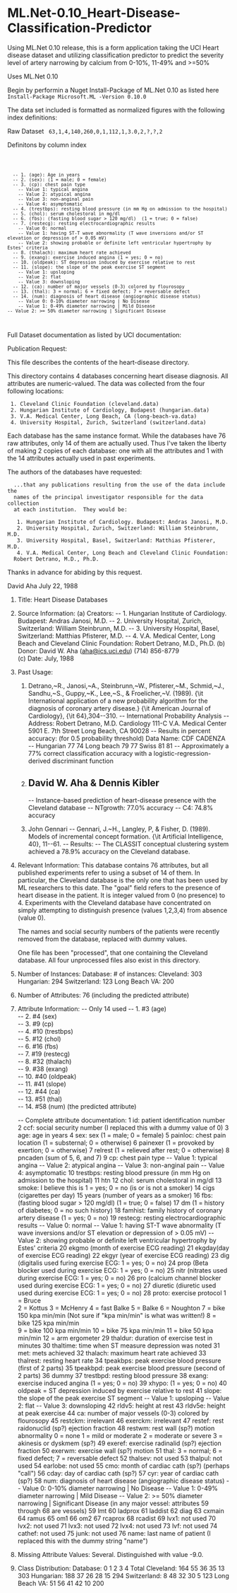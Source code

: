 # ML.Net-0.10_Heart-Disease-Classification-Predictor
Using ML.Net 0.10 release, this is a form application taking the UCI Heart disease dataset and utilizing classification predictor to predict the severity level of artery narrowing by calcium from 0-10%, 11-49% and >=50%

Uses ML.Net 0.10

Begin by performin a Nuget Install-Package of ML.Net 0.10 as listed here
<code>Install-Package Microsoft.ML -Version 0.10.0</code>

The data set included is formatted as normalized figures with the following index definitions: 

Raw Dataset 
<code>
63,1,4,140,260,0,1,112,1,3.0,2,?,?,2
</code>

Definitons by column index 

<code>

      -- 1. (age): Age in years
      -- 2. (sex): (1 = male; 0 = female)
      -- 3. (cp): chest pain type
        -- Value 1: typical angina
        -- Value 2: atypical angina
        -- Value 3: non-anginal pain
        -- Value 4: asymptomatic
      -- 4. (trestbps): resting blood pressure (in mm Hg on admission to the hospital)
      -- 5. (chol): serum cholestoral in mg/dl
      -- 6. (fbs): (fasting blood sugar > 120 mg/dl)  (1 = true; 0 = false)
      -- 7. (restecg): resting electrocardiographic results
        -- Value 0: normal
        -- Value 1: having ST-T wave abnormality (T wave inversions and/or ST elevation or depression of > 0.05 mV)
        -- Value 2: showing probable or definite left ventricular hypertrophy by Estes' criteria
      -- 8. (thalach): maximum heart rate achieved
      -- 9. (exang): exercise induced angina (1 = yes; 0 = no)
      -- 10. (oldpeak): ST depression induced by exercise relative to rest
      -- 11. (slope): the slope of the peak exercise ST segment
        -- Value 1: upsloping
        -- Value 2: flat
        -- Value 3: downsloping
      -- 12. (ca): number of major vessels (0-3) colored by flourosopy
      -- 13. (thal): 3 = normal; 6 = fixed defect; 7 = reversable defect
      -- 14. (num): diagnosis of heart disease (angiographic disease status)
        -- Value 0: 0-10% diameter narrowing | No Disease
        -- Value 1: 0-49% diameter narrowing | Mild Disease
	-- Value 2: >= 50% diameter narrowing | Significant Disease
  
</code>

Full Dataset documentation as listed by UCI documentation: 

Publication Request: 
   >>>>>>>>>>>>>>>>>>>>>>>>>>>>>>>>>>>>>>>>>>>>>>>>>>>>>>>>>>>>>>>>>>>>>>
   This file describes the contents of the heart-disease directory.

   This directory contains 4 databases concerning heart disease diagnosis.
   All attributes are numeric-valued.  The data was collected from the
   four following locations:

     1. Cleveland Clinic Foundation (cleveland.data)
     2. Hungarian Institute of Cardiology, Budapest (hungarian.data)
     3. V.A. Medical Center, Long Beach, CA (long-beach-va.data)
     4. University Hospital, Zurich, Switzerland (switzerland.data)

   Each database has the same instance format.  While the databases have 76
   raw attributes, only 14 of them are actually used.  Thus I've taken the
   liberty of making 2 copies of each database: one with all the attributes
   and 1 with the 14 attributes actually used in past experiments.

   The authors of the databases have requested:

      ...that any publications resulting from the use of the data include the 
      names of the principal investigator responsible for the data collection
      at each institution.  They would be:

       1. Hungarian Institute of Cardiology. Budapest: Andras Janosi, M.D.
       2. University Hospital, Zurich, Switzerland: William Steinbrunn, M.D.
       3. University Hospital, Basel, Switzerland: Matthias Pfisterer, M.D.
       4. V.A. Medical Center, Long Beach and Cleveland Clinic Foundation:
	  Robert Detrano, M.D., Ph.D.

   Thanks in advance for abiding by this request.

   David Aha
   July 22, 1988
   >>>>>>>>>>>>>>>>>>>>>>>>>>>>>>>>>>>>>>>>>>>>>>>>>>>>>>>>>>>>>>>>>>>>>>

1. Title: Heart Disease Databases

2. Source Information:
   (a) Creators: 
       -- 1. Hungarian Institute of Cardiology. Budapest: Andras Janosi, M.D.
       -- 2. University Hospital, Zurich, Switzerland: William Steinbrunn, M.D.
       -- 3. University Hospital, Basel, Switzerland: Matthias Pfisterer, M.D.
       -- 4. V.A. Medical Center, Long Beach and Cleveland Clinic Foundation:
             Robert Detrano, M.D., Ph.D.
   (b) Donor: David W. Aha (aha@ics.uci.edu) (714) 856-8779   
   (c) Date: July, 1988

3. Past Usage:
    1. Detrano,~R., Janosi,~A., Steinbrunn,~W., Pfisterer,~M., Schmid,~J.,
       Sandhu,~S., Guppy,~K., Lee,~S., \& Froelicher,~V. (1989).  {\it 
       International application of a new probability algorithm for the 
       diagnosis of coronary artery disease.}  {\it American Journal of 
       Cardiology}, {\it 64},304--310.
       -- International Probability Analysis 
       -- Address: Robert Detrano, M.D.
                   Cardiology 111-C
                   V.A. Medical Center
                   5901 E. 7th Street
                   Long Beach, CA 90028
       -- Results in percent accuracy: (for 0.5 probability threshold)
             Data Name:  CDF    CADENZA
          -- Hungarian   77     74
             Long beach  79     77
             Swiss       81     81
          -- Approximately a 77% correct classification accuracy with a
             logistic-regression-derived discriminant function
    2. David W. Aha & Dennis Kibler
       -- 
          
          
          -- Instance-based prediction of heart-disease presence with the 
             Cleveland database
             -- NTgrowth: 77.0% accuracy
             --       C4: 74.8% accuracy
    3. John Gennari
       -- Gennari, J.~H., Langley, P, \& Fisher, D. (1989). Models of
          incremental concept formation. {\it Artificial Intelligence, 40},
          11--61.
       -- Results: 
          -- The CLASSIT conceptual clustering system achieved a 78.9% accuracy
             on the Cleveland database.

4. Relevant Information:
     This database contains 76 attributes, but all published experiments
     refer to using a subset of 14 of them.  In particular, the Cleveland
     database is the only one that has been used by ML researchers to 
     this date.  The "goal" field refers to the presence of heart disease
     in the patient.  It is integer valued from 0 (no presence) to 4.
     Experiments with the Cleveland database have concentrated on simply
     attempting to distinguish presence (values 1,2,3,4) from absence (value
     0).  
   
     The names and social security numbers of the patients were recently 
     removed from the database, replaced with dummy values.

     One file has been "processed", that one containing the Cleveland 
     database.  All four unprocessed files also exist in this directory.
    
5. Number of Instances: 
        Database:    # of instances:
          Cleveland: 303
          Hungarian: 294
        Switzerland: 123
      Long Beach VA: 200

6. Number of Attributes: 76 (including the predicted attribute)

7. Attribute Information:
   -- Only 14 used
      -- 1. #3  (age)       
      -- 2. #4  (sex)       
      -- 3. #9  (cp)        
      -- 4. #10 (trestbps)  
      -- 5. #12 (chol)      
      -- 6. #16 (fbs)       
      -- 7. #19 (restecg)   
      -- 8. #32 (thalach)   
      -- 9. #38 (exang)     
      -- 10. #40 (oldpeak)   
      -- 11. #41 (slope)     
      -- 12. #44 (ca)        
      -- 13. #51 (thal)      
      -- 14. #58 (num)       (the predicted attribute)

   -- Complete attribute documentation:
      1 id: patient identification number
      2 ccf: social security number (I replaced this with a dummy value of 0)
      3 age: age in years
      4 sex: sex (1 = male; 0 = female)
      5 painloc: chest pain location (1 = substernal; 0 = otherwise)
      6 painexer (1 = provoked by exertion; 0 = otherwise)
      7 relrest (1 = relieved after rest; 0 = otherwise)
      8 pncaden (sum of 5, 6, and 7)
      9 cp: chest pain type
        -- Value 1: typical angina
        -- Value 2: atypical angina
        -- Value 3: non-anginal pain
        -- Value 4: asymptomatic
     10 trestbps: resting blood pressure (in mm Hg on admission to the 
        hospital)
     11 htn
     12 chol: serum cholestoral in mg/dl
     13 smoke: I believe this is 1 = yes; 0 = no (is or is not a smoker)
     14 cigs (cigarettes per day)
     15 years (number of years as a smoker)
     16 fbs: (fasting blood sugar > 120 mg/dl)  (1 = true; 0 = false)
     17 dm (1 = history of diabetes; 0 = no such history)
     18 famhist: family history of coronary artery disease (1 = yes; 0 = no)
     19 restecg: resting electrocardiographic results
        -- Value 0: normal
        -- Value 1: having ST-T wave abnormality (T wave inversions and/or ST 
                    elevation or depression of > 0.05 mV)
        -- Value 2: showing probable or definite left ventricular hypertrophy
                    by Estes' criteria
     20 ekgmo (month of exercise ECG reading)
     21 ekgday(day of exercise ECG reading)
     22 ekgyr (year of exercise ECG reading)
     23 dig (digitalis used furing exercise ECG: 1 = yes; 0 = no)
     24 prop (Beta blocker used during exercise ECG: 1 = yes; 0 = no)
     25 nitr (nitrates used during exercise ECG: 1 = yes; 0 = no)
     26 pro (calcium channel blocker used during exercise ECG: 1 = yes; 0 = no)
     27 diuretic (diuretic used used during exercise ECG: 1 = yes; 0 = no)
     28 proto: exercise protocol
          1 = Bruce     
          2 = Kottus
          3 = McHenry
          4 = fast Balke
          5 = Balke
          6 = Noughton 
          7 = bike 150 kpa min/min  (Not sure if "kpa min/min" is what was 
              written!)
          8 = bike 125 kpa min/min  
          9 = bike 100 kpa min/min
         10 = bike 75 kpa min/min
         11 = bike 50 kpa min/min
         12 = arm ergometer
     29 thaldur: duration of exercise test in minutes
     30 thaltime: time when ST measure depression was noted
     31 met: mets achieved
     32 thalach: maximum heart rate achieved
     33 thalrest: resting heart rate
     34 tpeakbps: peak exercise blood pressure (first of 2 parts)
     35 tpeakbpd: peak exercise blood pressure (second of 2 parts)
     36 dummy
     37 trestbpd: resting blood pressure
     38 exang: exercise induced angina (1 = yes; 0 = no)
     39 xhypo: (1 = yes; 0 = no)
     40 oldpeak = ST depression induced by exercise relative to rest
     41 slope: the slope of the peak exercise ST segment
        -- Value 1: upsloping
        -- Value 2: flat
        -- Value 3: downsloping
     42 rldv5: height at rest
     43 rldv5e: height at peak exercise
     44 ca: number of major vessels (0-3) colored by flourosopy
     45 restckm: irrelevant
     46 exerckm: irrelevant
     47 restef: rest raidonuclid (sp?) ejection fraction
     48 restwm: rest wall (sp?) motion abnormality
        0 = none
        1 = mild or moderate
        2 = moderate or severe
        3 = akinesis or dyskmem (sp?)
     49 exeref: exercise radinalid (sp?) ejection fraction
     50 exerwm: exercise wall (sp?) motion 
     51 thal: 3 = normal; 6 = fixed defect; 7 = reversable defect
     52 thalsev: not used
     53 thalpul: not used
     54 earlobe: not used
     55 cmo: month of cardiac cath (sp?)  (perhaps "call")
     56 cday: day of cardiac cath (sp?)
     57 cyr: year of cardiac cath (sp?)
     58 num: diagnosis of heart disease (angiographic disease status)
        -- Value 0: 0-10% diameter narrowing | No Disease
        -- Value 1: 0-49% diameter narrowing | Mild Disease
	-- Value 2: >= 50% diameter narrowing | Significant Disease
        (in any major vessel: attributes 59 through 68 are vessels)
     59 lmt
     60 ladprox
     61 laddist
     62 diag
     63 cxmain
     64 ramus
     65 om1
     66 om2
     67 rcaprox
     68 rcadist
     69 lvx1: not used
     70 lvx2: not used
     71 lvx3: not used
     72 lvx4: not used
     73 lvf: not used
     74 cathef: not used
     75 junk: not used
     76 name: last name of patient 
	(I replaced this with the dummy string "name")

9. Missing Attribute Values: Several.  Distinguished with value -9.0.

10. Class Distribution:
        Database:      0   1   2   3   4 Total
          Cleveland: 164  55  36  35  13   303
          Hungarian: 188  37  26  28  15   294
        Switzerland:   8  48  32  30   5   123
      Long Beach VA:  51  56  41  42  10   200
      
